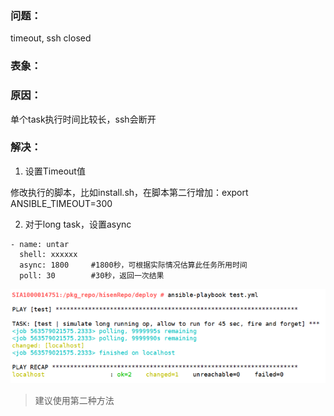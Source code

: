 ### 问题：
timeout, ssh closed 

### 表象：

### 原因：
单个task执行时间比较长，ssh会断开

### 解决：
1. 设置Timeout值          

修改执行的脚本，比如install.sh，在脚本第二行增加：export ANSIBLE_TIMEOUT=300



2. 对于long task，设置async

```
- name: untar
  shell: xxxxxx
  async: 1800     #1800秒，可根据实际情况估算此任务所用时间
  poll: 30        #30秒，返回一次结果
```


![](/assets/long_task.png)


>建议使用第二种方法
